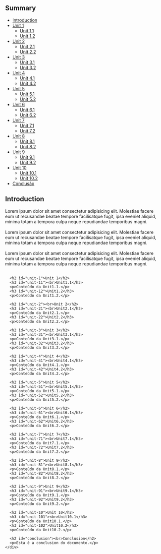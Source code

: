 <div class="divSummary">
<h2 class="verticalText">Summary</h2>
<ul class="summary">
    <li><a href="#introduction">Introduction</a></li>
        <li><a href="#unit-1">Unit 1</a>
            <ul class="sect">
                <li><a href="#unit-11">Unit 1.1</a></li>
                <li><a href="#unit-12">Unit 1.2</a></li>
            </ul>
        </li>
        <li><a href="#unit-2">Unit 2</a>
            <ul class="sect">
                <li><a href="#unit-21">Unit 2.1</a></li>
                <li><a href="#unit-22">Unit 2.2</a></li>
            </ul>
        </li>
        <li><a href="#unit-3">Unit 3</a>
            <ul class="sect">
                <li><a href="#unit-31">Unit 3.1</a></li>
                <li><a href="#unit-32">Unit 3.2</a></li>
            </ul>
        </li>
        <li><a href="#unit-4">Unit 4</a>
            <ul class="sect">
                <li><a href="#unit-41">Unit 4.1</a></li>
                <li><a href="#unit-42">Unit 4.2</a></li>
            </ul>
        </li>
        <li><a href="#unit-5">Unit 5</a>
            <ul class="sect">
                <li><a href="#unit-51">Unit 5.1</a></li>
                <li><a href="#unit-52">Unit 5.2</a></li>
            </ul>
        </li>
        <li><a href="#unit-6">Unit 6</a>
            <ul class="sect">
                <li><a href="#unit-61">Unit 6.1</a></li>
                <li><a href="#unit-62">Unit 6.2</a></li>
            </ul>
        </li>
        <li><a href="#unit-7">Unit 7</a>
            <ul class="sect">
                <li><a href="#unit-71">Unit 7.1</a></li>
                <li><a href="#unit-72">Unit 7.2</a></li>
            </ul>
        </li>
        <li><a href="#unit-8">Unit 8</a>
            <ul class="sect">
                <li><a href="#unit-81">Unit 8.1</a></li>
                <li><a href="#unit-82">Unit 8.2</a></li>
            </ul>
        </li>
        <li><a href="#unit-9">Unit 9</a>
            <ul class="sect">
                <li><a href="#unit-91">Unit 9.1</a></li>
                <li><a href="#unit-92">Unit 9.2</a></li>
            </ul>
        </li>
        <li><a href="#unit-10">Unit 10</a>
            <ul class="sect">
                <li><a href="#unit-101">Unit 10.1</a></li>
                <li><a href="#unit-102">Unit 10.2</a></li>
            </ul>
        </li>
        <li><a href="#conclusion">Conclusão</a></li>
</ul>
</div>

<main class="summaryContent">
<div class="swiper mySwiper">
  <div class="swiper-wrapper">
    <div class="swiper-slide">
      <h2 id="introduction">Introduction</h2>
    <p>
        Lorem ipsum dolor sit amet consectetur adipisicing elit. Molestiae facere eum ut recusandae beatae tempore facilisatque fugit, ipsa eveniet aliquid, minima totam a tempora culpa neque repudiandae temporibus magni.<br><br>
        Lorem ipsum dolor sit amet consectetur adipisicing elit. Molestiae facere eum ut recusandae beatae tempore facilisatque fugit, ipsa eveniet aliquid, minima totam a tempora culpa neque repudiandae temporibus magni.<br><br>
        Lorem ipsum dolor sit amet consectetur adipisicing elit. Molestiae facere eum ut recusandae beatae tempore facilisatque fugit, ipsa eveniet aliquid, minima totam a tempora culpa neque repudiandae temporibus magni.<br><br>
      </p>

      <h2 id="unit-1">Unit 1</h2>
      <h3 id="unit-11"><br>Unit1.1</h3>
      <p>Conteúdo da Unit1.1.</p>
      <h3 id="unit-12">Unit1.2</h3>
      <p>Conteúdo da Unit1.2.</p>

      <h2 id="unit-2"><br>Unit 2</h2>
      <h3 id="unit-21"><br>Unit2.1</h3>
      <p>Conteúdo da Unit2.1.</p>
      <h3 id="unit-22">Unit2.2</h3>
      <p>Conteúdo da Unit2.2.</p>

      <h2 id="unit-3">Unit 3</h2>
      <h3 id="unit-31"><br>Unit3.1</h3>
      <p>Conteúdo da Unit3.1.</p>
      <h3 id="unit-32">Unit3.2</h3>
      <p>Conteúdo da Unit3.2.</p>

      <h2 id="unit-4">Unit 4</h2>
      <h3 id="unit-41"><br>Unit4.1</h3>
      <p>Conteúdo da Unit4.1.</p>
      <h3 id="unit-42">Unit4.2</h3>
      <p>Conteúdo da Unit4.2.</p>

      <h2 id="unit-5">Unit 5</h2>
      <h3 id="unit-51"><br>Unit5.1</h3>
      <p>Conteúdo da Unit5.1.</p>
      <h3 id="unit-52">Unit5.2</h3>
      <p>Conteúdo da Unit5.2.</p>

      <h2 id="unit-6">Unit 6</h2>
      <h3 id="unit-61"><br>Unit6.1</h3>
      <p>Conteúdo da Unit6.1.</p>
      <h3 id="unit-62">Unit6.2</h3>
      <p>Conteúdo da Unit6.2.</p>

      <h2 id="unit-7">Unit 7</h2>
      <h3 id="unit-71"><br>Unit7.1</h3>
      <p>Conteúdo da Unit7.1.</p>
      <h3 id="unit-72">Unit7.2</h3>
      <p>Conteúdo da Unit7.2.</p>

      <h2 id="unit-8">Unit 8</h2>
      <h3 id="unit-81"><br>Unit8.1</h3>
      <p>Conteúdo da Unit8.1.</p>
      <h3 id="unit-82">Unit8.2</h3>
      <p>Conteúdo da Unit8.2.</p>

      <h2 id="unit-9">Unit 9</h2>
      <h3 id="unit-91"><br>Unit9.1</h3>
      <p>Conteúdo da Unit9.1.</p>
      <h3 id="unit-92">Unit9.2</h3>
      <p>Conteúdo da Unit9.2.</p>

      <h2 id="unit-10">Unit 10</h2>
      <h3 id="unit-101"><br>Unit10.1</h3>
      <p>Conteúdo da Unit10.1.</p>
      <h3 id="unit-102">Unit10.2</h3>
      <p>Conteúdo da Unit10.2.</p>

      <h2 id="conclusion"><br>Conclusion</h2>
      <p>Esta é a conclusion do documento.</p>
    </div>
  </div>
</div>
</main>

<script src="../js/pgConfgMarkdown.js"></script>